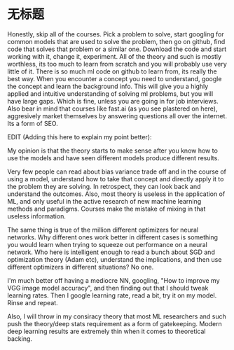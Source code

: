 # 无标题

<!--
ID: 01c6d54f-745d-49e7-b4c4-99d0d1d182e6
Status: draft
Date: 2020-07-29T23:37:30
Modified: 2020-07-29T23:37:30
wp_id: 1747
-->

Honestly, skip all of the courses. Pick a problem to solve, start googling for common models that are used to solve the problem, then go on github, find code that solves that problem or a similar one. Download the code and start working with it, change it, experiment. All of the theory and such is mostly worthless, its too much to learn from scratch and you will probably use very little of it. There is so much ml code on github to learn from, its really the best way. When you encounter a concept you need to understand, google the concept and learn the background info. This will give you a highly applied and intuitive understanding of solving ml problems, but you will have large gaps. Which is fine, unless you are going in for job interviews.
Also bear in mind that courses like fast.ai (as you see plastered on here), aggresively market themselves by answering questions all over the internet. Its a form of SEO.

EDIT (Adding this here to explain my point better):

My opinion is that the theory starts to make sense after you know how to use the models and have seen different models produce different results.

Very few people can read about bias variance trade off and in the course of using a model, understand how to take that concept and directly apply it to the problem they are solving. In retrospect, they can look back and understand the outcomes. Also, most theory is useless in the application of ML, and only useful in the active research of new machine learning methods and paradigms. Courses make the mistake of mixing in that useless information.

The same thing is true of the million different optimizers for neural networks. Why different ones work better in different cases is something you would learn when trying to squeeze out performance on a neural network. Who here is intelligent enough to read a bunch about SGD and optimization theory (Adam etc), understand the implications, and then use different optimizers in different situations? No one.

I'm much better off having a mediocre NN, googling, "How to improve my VGG image model accuracy", and then finding out that I should tweak learning rates. Then I google learning rate, read a bit, try it on my model. Rinse and repeat.

Also, I will throw in my consiracy theory that most ML researchers and such push the theory/deep stats requirement as a form of gatekeeping. Modern deep learning results are extremely thin when it comes to theoretical backing.